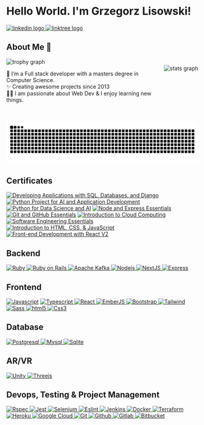 <h1 align="left">Hello World. I'm Grzegorz Lisowski!</h1>


<div align="left">
  <a href="https://www.linkedin.com/in/glisowski91/" target="_blank">
    <img src="https://raw.githubusercontent.com/maurodesouza/profile-readme-generator/master/src/assets/icons/social/linkedin/default.svg" width="52" height="40" alt="linkedin logo"  />
  </a>
  <a href="https://linktr.ee/noplisu" target="_blank">
    <img src="https://raw.githubusercontent.com/maurodesouza/profile-readme-generator/master/src/assets/icons/social/linktree/default.svg" width="52" height="40" alt="linktree logo"  />
  </a>
</div>


<h2 align="left">About Me 🚀</h2>


<div align="left">
  <img src="https://github-profile-trophy.vercel.app?username=noplisu&theme=dracula&column=-1&margin-w=8&margin-h=8&rank=-?" alt="trophy graph"  />
</div>


<img src="https://github-readme-stats.vercel.app/api?username=noplisu&hide_title=false&hide_rank=false&show_icons=true&include_all_commits=true&count_private=true&disable_animations=false&theme=dracula&locale=en&hide_border=false" height="150" alt="stats graph" align="right" />

<p align="left">🌱 I’m a Full stack developer with a masters degree in Computer Science.<br>✨ Creating awesome projects since 2013<br>👨‍💻 I am passionate about Web Dev & I enjoy learning new things.</p>


<img src="https://raw.githubusercontent.com/noplisu/noplisu/output/snake.svg" alt="Snake animation" />

<h2 align="left">Certificates</h2>

<!--START_SECTION:badges-->
[![Developing Applications with SQL, Databases, and Django](https://images.credly.com/size/120x120/images/99ac9d76-89ad-42d9-abad-0b3167c4c566/image.png)](http://www.credly.com/badges/fc911ce1-2a1b-4440-8279-85583c139544 "Developing Applications with SQL, Databases, and Django")
[![Python Project for AI and Application Development](https://images.credly.com/size/120x120/images/33ed2910-9750-4613-aa2a-590e845c6edb/image.png)](http://www.credly.com/badges/17d7313d-bb20-44a4-8177-da3af532ade0 "Python Project for AI and Application Development")
[![Python for Data Science and AI](https://images.credly.com/size/120x120/images/40bee502-a5b3-4365-90e7-57eed5067594/image.png)](http://www.credly.com/badges/119f0f0f-5665-479e-93c0-82a3672794fc "Python for Data Science and AI")
[![Node and Express Essentials](https://images.credly.com/size/120x120/images/43eabfbc-06d4-4633-9be0-0f56cfbdb607/image.png)](http://www.credly.com/badges/28962868-92db-4304-9234-55360cc11e45 "Node and Express Essentials")
[![Git and GitHub Essentials](https://images.credly.com/size/120x120/images/9a0255eb-a47d-4f3a-9611-243bfe3eb9e4/image.png)](http://www.credly.com/badges/39d97468-c15c-41dc-9329-8df9f758d6fb "Git and GitHub Essentials")
[![Introduction to Cloud Computing](https://images.credly.com/size/120x120/images/a9d0fe89-a11c-4266-8940-9eca7762b294/image.png)](http://www.credly.com/badges/0d81488c-b345-4ef8-ba07-9b9068cceb80 "Introduction to Cloud Computing")
[![Software Engineering Essentials](https://images.credly.com/size/120x120/images/1b67aaf9-670d-4c92-8d51-7ac1190f0a42/image.png)](http://www.credly.com/badges/2f9621e4-10e4-409d-ac17-03a9509a1bd0 "Software Engineering Essentials")
[![Introduction to HTML, CSS, & JavaScript](https://images.credly.com/size/120x120/images/09490195-093b-4c9f-9f31-bdc434e66a23/Coursera_20Introduction_20to_20HTML_20CSS_20and_20JavaScript.png)](http://www.credly.com/badges/37291c42-c057-440d-b3a9-4596361ffad4 "Introduction to HTML, CSS, & JavaScript")
[![Front-end Development with React V2](https://images.credly.com/size/120x120/images/e747147a-9300-4795-8b38-704a133bed88/Coursera_20Front_20end_20Development_20with_20React_20V2.png)](http://www.credly.com/badges/064de5f9-0a47-4b64-9bfe-46183dc12e96 "Front-end Development with React V2")
<!--END_SECTION:badges-->


<h2 align="left">Backend</h2>


<p dir="auto">
  <a href="https://github.com/noplisu">
    <img src="https://cdn.jsdelivr.net/gh/devicons/devicon/icons/ruby/ruby-original.svg" height="40" alt="Ruby" title="Ruby" />
  </a>
  <a href="https://github.com/noplisu">
    <img src="https://cdn.jsdelivr.net/gh/devicons/devicon/icons/rails/rails-original-wordmark.svg" height="40" alt="Ruby on Rails" title="Ruby on Rails" />
  </a>
  <a href="https://github.com/noplisu">
    <img src="https://cdn.jsdelivr.net/gh/devicons/devicon/icons/apachekafka/apachekafka-original.svg" height="40" alt="Apache Kafka" title="Apache Kafka"  />
  </a>
  <a href="https://github.com/noplisu">
    <img src="https://cdn.jsdelivr.net/gh/devicons/devicon/icons/nodejs/nodejs-original.svg" height="40" alt="Nodejs" title="Nodejs" />
  </a>
  <a href="https://github.com/noplisu">
    <img src="https://cdn.jsdelivr.net/gh/devicons/devicon/icons/nextjs/nextjs-original.svg" height="40" alt="NextJS" title="NextJS" />
  </a>
  <a href="https://github.com/noplisu">
    <img src="https://cdn.jsdelivr.net/gh/devicons/devicon@latest/icons/express/express-original.svg" height="40" alt="Express" title="Express" />
  </a>
</p>


<h2 align="left">Frontend</h2>


<p dir="auto">
  <a href="https://github.com/noplisu"><img src="https://cdn.jsdelivr.net/gh/devicons/devicon/icons/javascript/javascript-original.svg" height="40" alt="Javascript" title="Javascript" /></a>
  <a href="https://github.com/noplisu">
    <img src="https://cdn.jsdelivr.net/gh/devicons/devicon/icons/typescript/typescript-original.svg" height="40" alt="Typescript" title="Typescript" />
  </a>
  <a href="https://github.com/noplisu">
    <img src="https://cdn.jsdelivr.net/gh/devicons/devicon/icons/react/react-original.svg" height="40" alt="React" title="React" />
  </a>
  <a href="https://github.com/noplisu">
    <img src="https://cdn.jsdelivr.net/gh/devicons/devicon/icons/ember/ember-original-wordmark.svg" height="40" alt="EmberJS" title="EmberJS" />
  </a>
  <a href="https://github.com/noplisu">
    <img src="https://cdn.jsdelivr.net/gh/devicons/devicon/icons/bootstrap/bootstrap-original.svg" height="40" alt="Bootstrap" title="Bootstrap" />
  </a>
  <a href="https://github.com/noplisu">
    <img src="https://cdn.jsdelivr.net/gh/devicons/devicon/icons/tailwindcss/tailwindcss-original.svg" height="40" alt="Tailwind" title="Tailwind" />
  </a>
  <a href="https://github.com/noplisu">
    <img src="https://cdn.jsdelivr.net/gh/devicons/devicon/icons/sass/sass-original.svg" height="40" alt="Sass" title="Sass" />
  </a>
  <a href="https://github.com/noplisu">
    <img src="https://cdn.jsdelivr.net/gh/devicons/devicon/icons/html5/html5-original.svg" height="40" alt="html5" title="html5" />
  </a>
  <a href="https://github.com/noplisu">
    <img src="https://cdn.jsdelivr.net/gh/devicons/devicon/icons/css3/css3-original.svg" height="40" alt="Css3" title="Css3" />
  </a>
</p>


<h2 align="left">Database</h2>


<p dir="auto">
  <a href="https://github.com/noplisu">
    <img src="https://cdn.jsdelivr.net/gh/devicons/devicon/icons/postgresql/postgresql-original.svg" height="40" alt="Postgresql" title="Postgresql" />
  </a>
  <a href="https://github.com/noplisu">
    <img src="https://cdn.jsdelivr.net/gh/devicons/devicon/icons/mysql/mysql-original.svg" height="40" alt="Mysql" title="Mysql" />
  </a>
  <a href="https://github.com/noplisu">
    <img src="https://cdn.jsdelivr.net/gh/devicons/devicon/icons/sqlite/sqlite-original.svg" height="40" alt="Sqlite" title="Sqlite" />
  </a>
</p>


<h2 align="left">AR/VR</h2>


<p dir="auto">
  <a href="https://github.com/noplisu">
    <img src="https://cdn.jsdelivr.net/gh/devicons/devicon/icons/unity/unity-original.svg" height="40" alt="Unity" title="Unity" />
  </a>
  <a href="https://github.com/noplisu">
    <img src="https://cdn.jsdelivr.net/gh/devicons/devicon/icons/threejs/threejs-original.svg" height="40" alt="Threejs" title="Threejs" />
  </a>
</p>


<h2 align="left">Devops, Testing & Project Management</h2>


<p dir="auto">
  <a href="https://github.com/noplisu">
    <img src="https://cdn.jsdelivr.net/gh/devicons/devicon/icons/rspec/rspec-original.svg" height="40" alt="Rspec" title="Rspec" />
  </a>
  <a href="https://github.com/noplisu">
    <img src="https://cdn.jsdelivr.net/gh/devicons/devicon/icons/jest/jest-plain.svg" height="40" alt="Jest" title="Jest" />
  </a>
  <a href="https://github.com/noplisu">
    <img src="https://cdn.jsdelivr.net/gh/devicons/devicon/icons/selenium/selenium-original.svg" height="40" alt="Selenium" title="Selenium" />
  </a>
  <a href="https://github.com/noplisu">
    <img src="https://cdn.jsdelivr.net/gh/devicons/devicon/icons/eslint/eslint-original.svg" height="40" alt="Eslint" title="Eslint" />
  </a>
  <a href="https://github.com/noplisu">
    <img src="https://cdn.jsdelivr.net/gh/devicons/devicon/icons/jenkins/jenkins-line.svg" height="40" alt="Jenkins" title="Jenkins" />
  </a>
  <a href="https://github.com/noplisu">
    <img src="https://cdn.jsdelivr.net/gh/devicons/devicon/icons/docker/docker-original.svg" height="40" alt="Docker" title="Docker" />
  </a>
  <a href="https://github.com/noplisu">
    <img src="https://cdn.jsdelivr.net/gh/devicons/devicon/icons/terraform/terraform-original.svg" height="40" alt="Terraform" title="Terraform" />
  </a>
  <a href="https://github.com/noplisu">
    <img src="https://cdn.jsdelivr.net/gh/devicons/devicon/icons/heroku/heroku-original.svg" height="40" alt="Heroku" title="Heroku" />
  </a>
  <a href="https://github.com/noplisu">
    <img src="https://cdn.jsdelivr.net/gh/devicons/devicon/icons/googlecloud/googlecloud-original.svg" height="40" alt="Google Cloud" title="Google Cloud" />
  </a>
  <a href="https://github.com/noplisu">
    <img src="https://cdn.jsdelivr.net/gh/devicons/devicon/icons/git/git-original.svg" height="40" alt="Git" title="Git" />
  </a>
  <a href="https://github.com/noplisu">
    <img src="https://cdn.jsdelivr.net/gh/devicons/devicon/icons/github/github-original.svg" height="40" alt="Github" title="Github" />
  </a>
  <a href="https://github.com/noplisu">
    <img src="https://cdn.jsdelivr.net/gh/devicons/devicon/icons/gitlab/gitlab-original.svg" height="40" alt="Gitlab" title="Gitlab" />
  </a>
  <a href="https://github.com/noplisu">
    <img src="https://cdn.jsdelivr.net/gh/devicons/devicon/icons/bitbucket/bitbucket-original.svg" height="40" alt="Bitbucket" title="Bitbucket" />
  </a>
</p>

